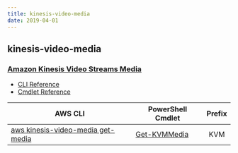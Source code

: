 ```yaml
---
title: kinesis-video-media
date: 2019-04-01
---
```


## kinesis-video-media

### [Amazon Kinesis Video Streams Media](https://aws.amazon.com/kinesis/)

* [CLI Reference](https://docs.aws.amazon.com/cli/latest/reference/kinesis-video-media/index.html)
* [Cmdlet Reference](https://docs.aws.amazon.com/powershell/latest/reference/items/Amazon_Kinesis_Video_Streams_Media_cmdlets.html)

|AWS CLI|PowerShell Cmdlet|Prefix|
|----|----|:--:|
|[aws kinesis-video-media get-media](https://docs.aws.amazon.com/cli/latest/reference/kinesis-video-media/get-media.html)|[Get-KVMMedia](https://docs.aws.amazon.com/powershell/latest/reference/items/Get-KVMMedia.html)|KVM|

